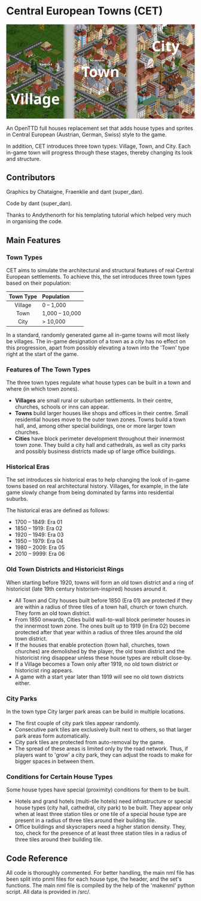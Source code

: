 # Central European Towns (CET)

![Photo credit: dant](doc/cet_collage_721x400.png)

An OpenTTD full houses replacement set that adds house types and sprites in Central European (Austrian, German, Swiss) style to the game.

In addition, CET introduces three town types: Village, Town, and City. Each in-game town will progress through these stages, thereby changing its look and structure.


## Contributors

Graphics by Chataigne, Fraenklie and dant (super_dan). 

Code by dant (super_dan).

Thanks to Andythenorth for his templating tutorial which helped very much in organising the code.


## Main Features

### Town Types
CET aims to simulate the architectural and structural features of real Central European settlements. To achieve this, the set introduces three town types based on their population: 

| **Town Type** | **Population**     |
|:-------------:|:-------------------|
| Village       | 0 – 1,000          |
| Town          | 1,000 – 10,000     |
| City          | > 10,000           |

In a standard, randomly generated game all in-game towns will most likely be villages. The in-game designation of a town as a city has no effect on this progression, apart from possibly elevating a town into the 'Town' type right at the start of the game.


### Features of The Town Types
The three town types regulate what house types can be built in a town and where (in which town zones).

* **Villages** are small rural or suburban settlements. In their centre, churches, schools or inns can appear.
* **Towns** build larger houses like shops and offices in their centre. Small residential houses move to the outer town zones. Towns build a town hall, and, among other special buildings, one or more larger town churches.
* **Cities** have block perimeter development throughout their innermost town zone. They build a city hall and cathedrals, as well as city parks and possibly business districts made up of large office buildings.


### Historical Eras
The set introduces six historical eras to help changing the look of in-game towns based on real architectural history. Villages, for example, in the late game slowly change from being dominated by farms into residential suburbs.

The historical eras are defined as follows:
* 1700 – 1849: Era 01
* 1850 – 1919: Era 02
* 1920 – 1949: Era 03
* 1950 – 1979: Era 04
* 1980 – 2009: Era 05
* 2010 – 9999: Era 06


### Old Town Districts and Historicist Rings
When starting before 1920, towns will form an old town district and a ring of historicist (late 19th century historism-inspired) houses around it.

* All Town and City houses built before 1850 (Era 01) are protected if they are within a radius of three tiles of a town hall, church or town church. They form an old town district.
* From 1850 onwards, Cities build wall-to-wall block perimeter houses in the innermost town zone. The ones built up to 1919 (in Era 02) become protected after that year within a radius of three tiles around the old town district.
* If the houses that enable protection (town hall, churches, town churches) are demolished by the player, the old town district and the historicist ring disappear unless these house types are rebuilt close-by.
* If a Village becomes a Town only after 1919, no old town district or historicist ring appears. 
* A game with a start year later than 1919 will see no old town districts either.


### City Parks
In the town type City larger park areas can be build in multiple locations.

* The first couple of city park tiles appear randomly. 
* Consecutive park tiles are exclusively built next to others, so that larger park areas form automatically.
* City park tiles are protected from auto-removal by the game.
* The spread of these areas is limited only by the road network. Thus, if players want to 'grow' a city park, they can adjust the roads to make for bigger spaces in between them.


### Conditions for Certain House Types
Some house types have special (proximity) conditions for them to be built.

* Hotels and grand hotels (multi-tile hotels) need infrastructure or special house types (city hall, cathedral, city park) to be built. They appear only when at least three station tiles or one tile of a special house type are present in a radius of three tiles around their building tile.
* Office buildings and skyscrapers need a higher station density. They, too, check for the presence of at least three station tiles in a radius of three tiles around their building tile.


## Code Reference

All code is thoroughly commented. For better handling, the main nml file has been split into pnml files for each house type, the header, and the set's functions. The main nml file is compiled by the help of the 'makenml' python script. All data is provided in /src/.